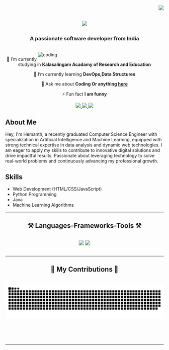 

<img align="right" src="https://visitor-badge.laobi.icu/badge?page_id=salesp07.salesp07" />

<h1 align="center">
    <img src="https://readme-typing-svg.herokuapp.com/?font=Righteous&size=35&center=true&vCenter=true&width=500&height=70&duration=4000&lines=Hi+There!+👋;+I'm+Hemanth+Sai!;" />
</h1>

<h3 align="center">A passionate software developer from India</h3>

<br/>
<img align="right" alt="coding" width="400" src="https://user-images.githubusercontent.com/55389276/140866485-8fb1c876-9a8f-4d6a-98dc-08c4981eaf70.gif">

<div align="center">
 
 🔭 I’m currently studying in **Kalasalingam Acadamy of Research and Education**
 
 🌱 I’m currently learning **DevOps,Data Structures**

💬 Ask me about **Coding Or anything [here](https://github.com/Hemanth-sai-reddy/Hemanth-sai-reddy/issues)**

⚡ Fun fact **I am funny**

 </div>

 
<div align="center"> 
  <a href="mailto:saireeddy1997@gmail.com">
  <img src="https://img.shields.io/badge/Gmail-333333?style=for-the-badge&logo=gmail&logoColor=red" />
</a>
  <a href="https://bit.ly/4bZaMPL">
    <img src="https://img.shields.io/badge/LinkedIn-0077B5?style=for-the-badge&logo=linkedin&logoColor=white" target="_blank" />
  </a>
  <a href="https://basavaportfolio.netlify.app/" target="_blank">
     <img src="https://img.shields.io/badge/Portfolio-FF5722?style=for-the-badge&logo=todoist&logoColor=white" target="_blank" /> <!-- sqlite, safari, google-chrome are other good icon options -->
  </a>
</div>

 
 
## About Me
Hey, I'm Hemanth, a recently graduated Computer Science Engineer with specialization in Artificial Intelligence and Machine Learning, equipped with strong technical expertise in data analysis and dynamic web technologies. I am eager to apply my skills to contribute to innovative digital solutions and drive impactful results. Passionate about leveraging technology to solve real-world problems and continuously advancing my professional growth.


## Skills
- Web Development (HTML/CSS/JavaScript)
- Python Programming
- Java
- Machine Learning Algorithms
  



 <hr/>
 
<h2 align="center">⚒️ Languages-Frameworks-Tools ⚒️</h2>
<br/>
<div align="center">
    <img src="https://skillicons.dev/icons?i=react,bootstrap,mui,html,css,vscode,github,figma,tailwind,git,r" />
    <img src="https://skillicons.dev/icons?i=nodejs,python,javascript,typescript,express,firebase,mongodb,c,java,nextjs,mysql,flask" /><br>
</div>

<br/>
<hr/>

<div align="center">
  <h2>🐍 My Contributions 🐍</h2>
  <br>
  <img alt="snake eating my contributions" src="https://raw.githubusercontent.com/salesp07/salesp07/output/github-contribution-grid-snake.svg" />
  
  <br/><br/><br/>
</div>

<hr/>

<br/>






